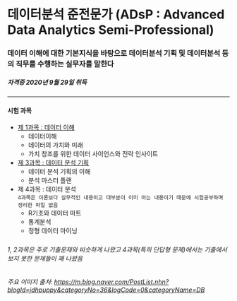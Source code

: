 # 데이터분석 준전문가 (ADsP : Advanced Data Analytics Semi-Professional)
### 데이터 이해에 대한 기본지식을 바탕으로 데이터분석 기획 및 데이터분석 등의 직무를 수행하는 실무자를 말한다
##### 자격증 2020년 9월 29일 취득
---
#### 시험 과목
  - [제 1과목 : 데이터 이해](https://github.com/datajudy20/TIL/blob/main/Certificate/ADsP/%EA%B3%BC%EB%AA%A91_%EB%8D%B0%EC%9D%B4%ED%84%B0%EC%9D%B4%ED%95%B4.pdf)
    + 데이터이해
    + 데이터의 가치와 미래
    + 가치 창조를 위한 데이터 사이언스와 전략 인사이트
  - [제 3과목 : 데이터 분석 기획](https://github.com/datajudy20/TIL/blob/main/Certificate/ADsP/%EA%B3%BC%EB%AA%A93_%EB%8D%B0%EC%9D%B4%ED%84%B0%EB%B6%84%EC%84%9D%EA%B8%B0%ED%9A%8D.pdf)
    + 데이터 분석 기획의 이해
    + 분석 마스터 플랜
  - 제 4과목 : 데이터 분석  
  `4과목은 이론보다 실무적인 내용이고 대부분이 이미 아는 내용이기 때문에 시험공부하며 정리한 파일 없음`
    + R기초와 데이터 마트
    + 통계분석
    + 정형 데이터 마이닝  
###
###### 1, 2과목은 주로 기출문제와 비슷하게 나왔고 4과목(특히 단답형 문제)에서는 기출에서 보지 못한 문제들이 꽤 나왔음
###### 주요 이미지 출처: https://m.blog.naver.com/PostList.nhn?blogId=jdhpuppy&categoryNo=36&logCode=0&categoryName=DB
